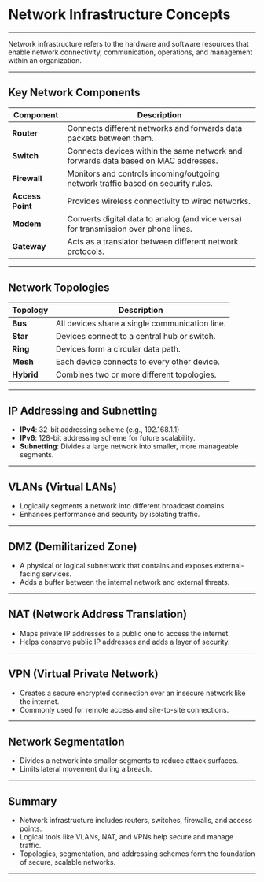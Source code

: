 # Network Infrastructure Concepts

---

Network infrastructure refers to the hardware and software resources that enable network connectivity, communication, operations, and management within an organization.

---

## Key Network Components

| Component         | Description                                                                            |
|------------------|----------------------------------------------------------------------------------------|
| **Router**        | Connects different networks and forwards data packets between them.                   |
| **Switch**        | Connects devices within the same network and forwards data based on MAC addresses.    |
| **Firewall**      | Monitors and controls incoming/outgoing network traffic based on security rules.      |
| **Access Point**  | Provides wireless connectivity to wired networks.                                     |
| **Modem**         | Converts digital data to analog (and vice versa) for transmission over phone lines.   |
| **Gateway**       | Acts as a translator between different network protocols.                             |

---

## Network Topologies

| Topology  | Description                                                |
|-----------|------------------------------------------------------------|
| **Bus**    | All devices share a single communication line.             |
| **Star**   | Devices connect to a central hub or switch.                |
| **Ring**   | Devices form a circular data path.                         |
| **Mesh**   | Each device connects to every other device.                |
| **Hybrid** | Combines two or more different topologies.                 |

---

## IP Addressing and Subnetting

- **IPv4**: 32-bit addressing scheme (e.g., 192.168.1.1)
- **IPv6**: 128-bit addressing scheme for future scalability.
- **Subnetting**: Divides a large network into smaller, more manageable segments.

---

## VLANs (Virtual LANs)

- Logically segments a network into different broadcast domains.
- Enhances performance and security by isolating traffic.

---

## DMZ (Demilitarized Zone)

- A physical or logical subnetwork that contains and exposes external-facing services.
- Adds a buffer between the internal network and external threats.

---

## NAT (Network Address Translation)

- Maps private IP addresses to a public one to access the internet.
- Helps conserve public IP addresses and adds a layer of security.

---

## VPN (Virtual Private Network)

- Creates a secure encrypted connection over an insecure network like the internet.
- Commonly used for remote access and site-to-site connections.

---

## Network Segmentation

- Divides a network into smaller segments to reduce attack surfaces.
- Limits lateral movement during a breach.

---

## Summary

- Network infrastructure includes routers, switches, firewalls, and access points.
- Logical tools like VLANs, NAT, and VPNs help secure and manage traffic.
- Topologies, segmentation, and addressing schemes form the foundation of secure, scalable networks.

---
